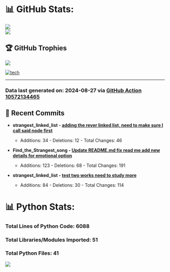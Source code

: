 # 📊 GitHub Stats:

![](https://github-readme-stats.vercel.app/api?username=codingwithstrangers&theme=radical&hide_border=false&include_all_commits=true&count_private=true)<br/>
![](https://github-readme-stats.vercel.app/api/top-langs/?username=codingwithstrangers&theme=radical&hide_border=false&include_all_commits=true&count_private=true&layout=compact)

## 🏆 GitHub Trophies

![](https://github-profile-trophy.vercel.app/?username=codingwithstrangers&theme=radical&no-frame=false&no-bg=true&margin-w=4)

[![tech](https://skillicons.dev/icons?i=godot,html,css,js,python,#mongo,#pytorch)](https://skillicons.dev)


---

### Data last generated on: 2024-08-27 via [GitHub Action 10572134465](https://github.com/sockheadrps/sockheadrps/actions/runs/10572134465)

## 🚀 Recent Commits

- **strangest_linked_list - [adding the rever linked list, need to make sure I call said node first](https://github.com/codingwithstrangers/strangest_linked_list/commit/f4f60d487a3c8a11863c80b5a5e1668c3bd531b1)**
  - Additions: 34 - Deletions: 12 - Total Changes: 46

- **Find_the_Strangest_song - [Update README.md  fix read me add new details for emotional option](https://github.com/codingwithstrangers/Find_the_Strangest_song/commit/40a34cf2874288f1995c11fee49645fd1c99e0aa)**
  - Additions: 123 - Deletions: 68 - Total Changes: 191

- **strangest_linked_list - [test two works need to study more](https://github.com/codingwithstrangers/strangest_linked_list/commit/3677f4e176554fcc3f5c2f4b2d641f6195d9f507)**
  - Additions: 84 - Deletions: 30 - Total Changes: 114


# 📊 Python Stats:

### Total Lines of Python Code: 6088
### Total Libraries/Modules Imported: 51
### Total Python Files: 41
![](DataVisuals/data.gif)

